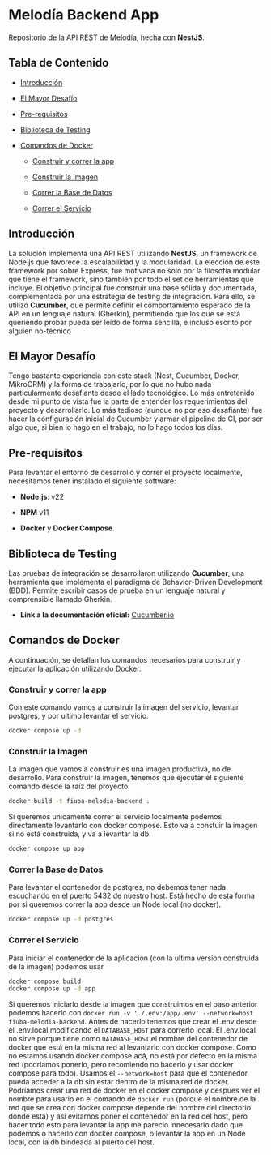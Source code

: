 Melodía Backend App
=========================================================

Repositorio de la API REST de Melodía, hecha con **NestJS**.

Tabla de Contenido
------------------

*   [Introducción](#introducción)
    
*   [El Mayor Desafío](#el-mayor-desafío)
    
*   [Pre-requisitos](#pre-requisitos)
    
*   [Biblioteca de Testing](#biblioteca-de-testing)
    
*   [Comandos de Docker](#comandos-de-docker)
    
    *   [Construir y correr la app](#construir-y-correr-la-app)

    *   [Construir la Imagen](#construir-la-imagen)
        
    *   [Correr la Base de Datos](#correr-la-base-de-datos)
        
    *   [Correr el Servicio](#correr-el-servicio)
        

Introducción
------------

La solución implementa una API REST utilizando **NestJS**, un framework de Node.js que favorece la escalabilidad y la modularidad. La elección de este framework por sobre Express, fue motivada no solo por la filosofía modular que tiene el framework, sino también por todo el set de herramientas que incluye. El objetivo principal fue construir una base sólida y documentada, complementada por una estrategia de testing de integración. Para ello, se utilizó **Cucumber**, que permite definir el comportamiento esperado de la API en un lenguaje natural (Gherkin), permitiendo que los que se está queriendo probar pueda ser leido de forma sencilla, e incluso escrito por alguien no-técnico

El Mayor Desafío
----------------

Tengo bastante experiencia con este stack (Nest, Cucumber, Docker, MikroORM) y la forma de trabajarlo, por lo que no hubo nada particularmente desafiante desde el lado tecnológico. Lo más entretenido desde mi punto de vista fue la parte de entender los requerimientos del proyecto y desarrollarlo. Lo más tedioso (aunque no por eso desafiante) fue hacer la configuración inicial de Cucumber y armar el pipeline de CI, por ser algo que, si bien lo hago en el trabajo, no lo hago todos los días.

Pre-requisitos
--------------

Para levantar el entorno de desarrollo y correr el proyecto localmente, necesitamos tener instalado el siguiente software:

*   **Node.js**: v22
    
*   **NPM** v11
    
*   **Docker** y **Docker Compose**.
    

Biblioteca de Testing
-------------------

Las pruebas de integración se desarrollaron utilizando **Cucumber**, una herramienta que implementa el paradigma de Behavior-Driven Development (BDD). Permite escribir casos de prueba en un lenguaje natural y comprensible llamado Gherkin.

*   **Link a la documentación oficial:** [Cucumber.io](https://cucumber.io/docs/)
    

Comandos de Docker
------------------

A continuación, se detallan los comandos necesarios para construir y ejecutar la aplicación utilizando Docker.

### Construir y correr la app
Con este comando vamos a construir la imagen del servicio, levantar postgres, y por ultimo levantar el servicio.
```bash
docker compose up -d
```

### Construir la Imagen
La imagen que vamos a construir es una imagen productiva, no de desarrollo.
Para construir la imagen, tenemos que ejecutar el siguiente comando desde la raíz del proyecto:

```bash
docker build -t fiuba-melodia-backend .
```

Si queremos unicamente correr el servicio localmente podemos directamente levantarlo con docker compose. Esto va a constuir la imagen si no está construida, y va a levantar la db.
```bash
docker compose up app
```

### Correr la Base de Datos

Para levantar el contenedor de postgres, no debemos tener nada escuchando en el puerto 5432 de nuestro host. Está hecho de esta forma por si queremos correr la app desde un Node local (no docker).
```bash
docker compose up -d postgres
```

### Correr el Servicio

Para iniciar el contenedor de la aplicación (con la ultima version construida de la imagen) podemos usar
```bash
docker compose build
docker compose up -d app
```
Si queremos iniciarlo desde la imagen que construimos en el paso anterior podemos hacerlo con
`docker run -v './.env:/app/.env' --network=host fiuba-melodia-backend`. Antes de hacerlo tenemos que crear el .env desde el .env.local modificando el `DATABASE_HOST` para correrlo local. El .env.local no sirve porque tiene como `DATABASE_HOST` el nombre del contenedor de docker que está en la misma red al levantarlo con docker compose. Como no estamos usando docker compose acá, no está por defecto en la misma red (podríamos ponerlo, pero recomiendo no hacerlo y usar docker compose para todo). Usamos el `--network=host` para que el contenedor pueda acceder a la db sin estar dentro de la misma red de docker. Podríamos crear una red de docker en el docker compose y despues ver el nombre para usarlo en el comando de `docker run` (porque el nombre de la red que se crea con docker compose depende del nombre del directorio donde está) y así evitarnos poner el contenedor en la red del host, pero hacer todo esto para levantar la app me parecio innecesario dado que podemos o hacerlo con docker compose, o levantar la app en un Node local, con la db bindeada al puerto del host.